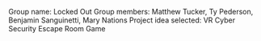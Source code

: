 Group name: Locked Out
Group members: Matthew Tucker, Ty Pederson, Benjamin Sanguinetti, Mary Nations
Project idea selected: VR Cyber Security Escape Room Game
